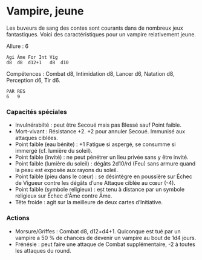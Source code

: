 
# Vampire, jeune
Les buveurs de sang des contes sont courants dans de nombreux jeux fantastiques. Voici des caractéristiques pour un vampire relativement jeune.

Allure : 6

	Agi	Âme	For	Int	Vig
	d8	d8	d12+1	d8	d10

Compétences : Combat d8, Intimidation d8, Lancer d6, Natation d8, Perception d6, Tir d6.

	PAR	RES
	6	9

### Capacités spéciales
- Invulnérabilté : peut être Secoué mais pas Blessé sauf Point faible.
- Mort-vivant : Résistance +2. +2 pour annuler Secoué. Immunisé aux attaques ciblées.
- Point faible (eau bénite) : +1 Fatigue si aspergé, se consumme si immergé (cf. lumière du soleil).
- Point faible (invité) : ne peut pénétrer un lieu privée sans y être invité.
- Point faible (lumière du soleil) : dégâts 2d10/rd (Feu) sans armure quand la peau est exposée aux rayons du soleil.
- Point faible (pieu dans le cœur) : se désintègre en poussière sur Échec de Vigueur contre les dégâts d’une Attaque ciblée au cœur (-4).
- Point faible (symbole religieux) : est tenu à distance par un symbole religieux sur Échec d'Âme contre Âme.
- Tête froide : agit sur la meilleure de deux cartes d’Initiative.

### Actions
- Morsure/Griffes : Combat d8, d12+d4+1. Quiconque est tué par un vampire a 50 % de chances de devenir un vampire au bout de 1d4 jours.
- Frénésie : peut faire une attaque de Combat supplémentaire, -2 à toutes les attaques du round.
